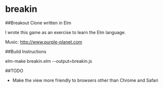 # breakin

##Breakout Clone written in Elm

I wrote this game as an exercise to learn the Elm language.

Music: http://www.purple-planet.com

##Build Instructions

elm-make breakin.elm --output=breakin.js

##TODO

- Make the view more friendly to browsers other than Chrome and Safari
